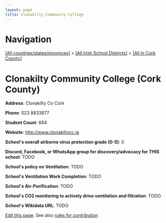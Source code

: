 ```yaml
---
layout: page
title: Clonakilty Community College
---
```

# Navigation

[[All countries/states/provinces]](../../..) > [[All Irish School Districts]](../..) > [[All In Cork County]](..)

# Clonakilty Community College (Cork County)

**Address**: Clonakilty Co Cork

**Phone**: 023 8833877

**Student Count**: 684

**Website**: <http://www.clonakiltycc.ie>

**School's overall airborne virus protection grade (0-5)**: 0

**Discord, Facebook, or WhatsApp group for discovery/advocacy for THIS school**: TODO

**School's policy on Ventilation**: TODO

**School's Ventilation Work Completion**: TODO

**School's Air-Purification**: TODO

**School's CO2 monitoring to actively drive ventilation and filtration**: TODO

**School's Wikidata URL**: TODO


[Edit this page](https://github.com/ventilate-schools/Ireland/edit/main/./Cork_County/Clonakilty_Community_College.md). See also [rules for contribution](../../../contribution-rules/)